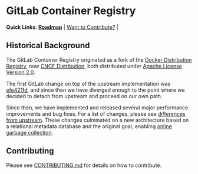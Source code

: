 # GitLab Container Registry

**Quick Links**:
[**Roadmap**](https://about.gitlab.com/handbook/engineering/development/ops/package/#roadmap) |
[Want to Contribute?](#contributing) |

## Historical Background

The GitLab Container Registry originated as a fork of the
[Docker Distribution Registry](https://github.com/docker-archive/docker-registry),
now [CNCF Distribution](https://github.com/distribution/distribution), both
distributed under [Apache License Version 2.0](LICENSE).

The first GitLab change on top of the upstream implementation was
[efe421fd](https://gitlab.com/gitlab-org/container-registry/-/commit/efe421fde5bfb1312c98863edee25856ba5fd204),
and since then we have diverged enough to the point where we decided
to detach from upstream and proceed on our own path.

Since then, we have implemented and released several major performance
improvements and bug fixes. For a list of changes, please see
[differences from upstream](docs/upstream-differences.md).
These changes culminated on a new architecture based on a relational metadata
database and the original goal, enabling
[online garbage collection](docs/spec/gitlab/online-garbage-collection.md).

## Contributing

Please see [CONTRIBUTING.md](CONTRIBUTING.md) for details on how to contribute.
